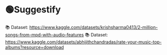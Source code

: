 
# 🟢Suggestify

📚 Dataset: https://www.kaggle.com/datasets/krishsharma0413/2-million-songs-from-mpd-with-audio-features
📚 Dataset: https://www.kaggle.com/datasets/abhijithchandradas/rate-your-music-top-albums?resource=download


